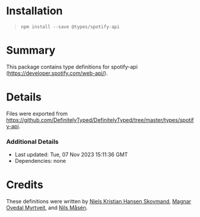 # Installation
> `npm install --save @types/spotify-api`

# Summary
This package contains type definitions for spotify-api (https://developer.spotify.com/web-api/).

# Details
Files were exported from https://github.com/DefinitelyTyped/DefinitelyTyped/tree/master/types/spotify-api.

### Additional Details
 * Last updated: Tue, 07 Nov 2023 15:11:36 GMT
 * Dependencies: none

# Credits
These definitions were written by [Niels Kristian Hansen Skovmand](https://github.com/skovmand), [Magnar Ovedal Myrtveit](https://github.com/Stadly), and [Nils Måsén](https://github.com/piksel).
